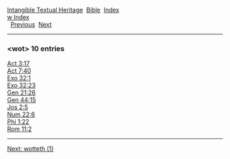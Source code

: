 [Intangible Textual Heritage](../../index)  [Bible](../index) 
[Index](index)   
[w Index](_w_)  
  [Previous](c12606)  [Next](c12608) 

------------------------------------------------------------------------

### &lt;wot&gt; 10 entries

[Act 3:17](../kjv/act003.htm#017)  
[Act 7:40](../kjv/act007.htm#040)  
[Exo 32:1](../kjv/exo032.htm#001)  
[Exo 32:23](../kjv/exo032.htm#023)  
[Gen 21:26](../kjv/gen021.htm#026)  
[Gen 44:15](../kjv/gen044.htm#015)  
[Jos 2:5](../kjv/jos002.htm#005)  
[Num 22:6](../kjv/num022.htm#006)  
[Phi 1:22](../kjv/phi001.htm#022)  
[Rom 11:2](../kjv/rom011.htm#002)  

------------------------------------------------------------------------

[Next: wotteth (1)](c12608)
